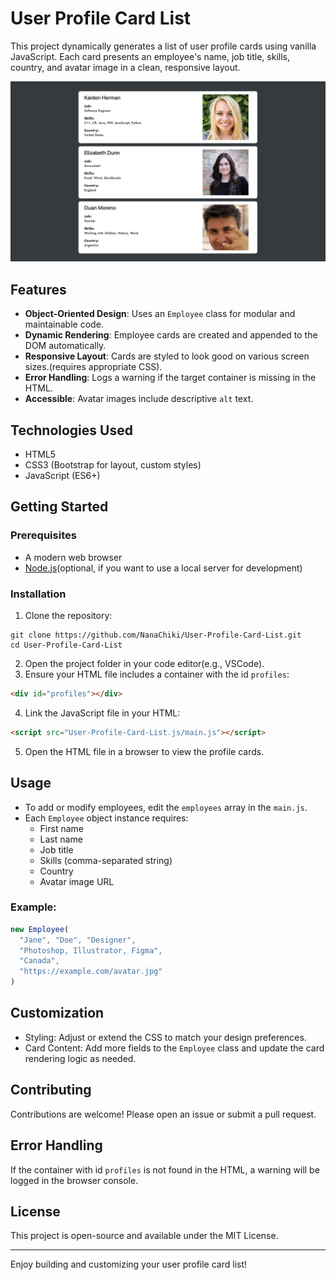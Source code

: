 # User Profile Card List
This project dynamically generates a list of user profile cards using vanilla JavaScript. Each card presents an employee's name, job title, skills, country, and avatar image in a clean, responsive layout.

![Screenshot of User Profile Card List](image/Screenshot.png)

## Features
- **Object-Oriented Design**: Uses an `Employee` class for modular and maintainable code.
- **Dynamic Rendering**: Employee cards are created and appended to the DOM automatically.
- **Responsive Layout**: Cards are styled to look good on various screen sizes.(requires appropriate CSS).
- **Error Handling**: Logs a warning if the target container is missing in the HTML.
- **Accessible**: Avatar images include descriptive `alt` text.

## Technologies Used
- HTML5
- CSS3 (Bootstrap for layout, custom styles)
- JavaScript (ES6+)

## Getting Started
### Prerequisites

- A modern web browser
- [Node.js](https://nodejs.org/)(optional, if you want to use a local server for development)

### Installation
1. Clone the repository:
```
git clone https://github.com/NanaChiki/User-Profile-Card-List.git
cd User-Profile-Card-List
```
2. Open the project folder in your code editor(e.g., VSCode).
3. Ensure your HTML file includes a container with the id `profiles`:
```html
<div id="profiles"></div>
```
4. Link the JavaScript file in your HTML:
```html
<script src="User-Profile-Card-List.js/main.js"></script>
```
5. Open the HTML file in a browser to view the profile cards.

## Usage
- To add or modify employees, edit the `employees` array in the `main.js`.
- Each `Employee` object instance requires:
  - First name
  - Last name
  - Job title
  - Skills (comma-separated string)
  - Country
  - Avatar image URL
  
### Example:
```javascript
new Employee(
  "Jane", "Doe", "Designer",
  "Photoshop, Illustrator, Figma",
  "Canada",
  "https://example.com/avatar.jpg"
)
```

## Customization
- Styling:
  Adjust or extend the CSS to match your design preferences.
- Card Content:
  Add more fields to the `Employee` class and update the card rendering logic as needed.

## Contributing
Contributions are welcome! Please open an issue or submit a pull request.

## Error Handling
If the container with id `profiles` is not found in the HTML, a warning will be logged in the browser console.

## License
This project is open-source and available under the MIT License.

---
Enjoy building and customizing your user profile card list!
